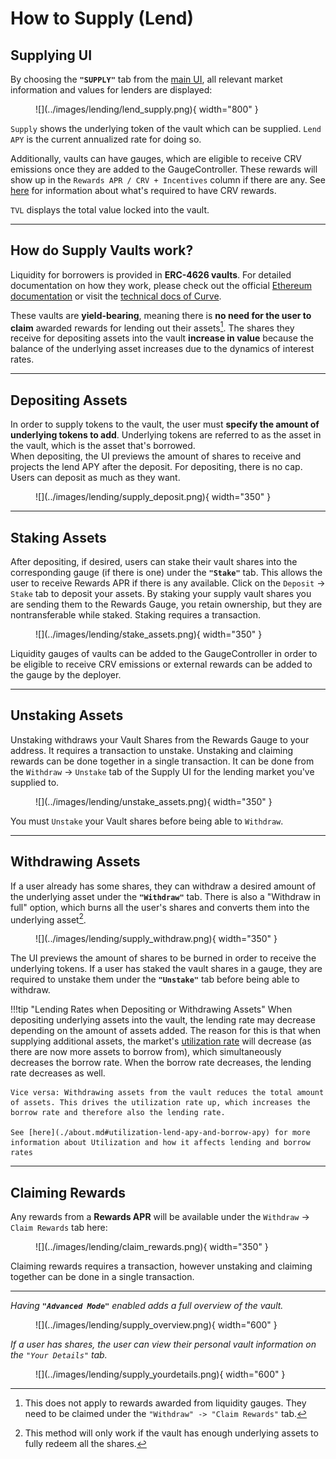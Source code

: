 <h1>How to Supply (Lend)</h1>

## **Supplying UI**

By choosing the **`"SUPPLY"`** tab from the [main UI](https://lend.curve.fi/#/ethereum/markets), all relevant market information and values for lenders are displayed:

<figure markdown="span">
  ![](../images/lending/lend_supply.png){ width="800" }
  <figcaption></figcaption>
</figure>


`Supply` shows the underlying token of the vault which can be supplied. `Lend APY` is the current annualized rate for doing so.

Additionally, vaults can have gauges, which are eligible to receive CRV emissions once they are added to the GaugeController. These rewards will show up in the `Rewards APR / CRV + Incentives` column if there are any.  See [here](./about.md#rewards-apr) for information about what's required to have CRV rewards.

`TVL` displays the total value locked into the vault.


---


## **How do Supply Vaults work?**

Liquidity for borrowers is provided in **ERC-4626 vaults**. For detailed documentation on how they work, please check out the official [Ethereum documentation](https://ethereum.org/de/developers/docs/standards/tokens/erc-4626/) or visit the [technical docs of Curve](https://docs.curve.fi/lending/contracts/vault/).

These vaults are **yield-bearing**, meaning there is **no need for the user to claim** awarded rewards for lending out their assets[^1]. The shares they receive for depositing assets into the vault **increase in value** because the balance of the underlying asset increases due to the dynamics of interest rates.

[^1]: This does not apply to rewards awarded from liquidity gauges. They need to be claimed under the `"Withdraw" -> "Claim Rewards"` tab.

---

## **Depositing Assets**

In order to supply tokens to the vault, the user must **specify the amount of underlying tokens to add**. Underlying tokens are referred to as the asset in the vault, which is the asset that's borrowed.  
When depositing, the UI previews the amount of shares to receive and projects the lend APY after the deposit. For depositing, there is no cap. Users can deposit as much as they want.

<figure markdown="span">
  ![](../images/lending/supply_deposit.png){ width="350" }
  <figcaption></figcaption>
</figure>

---

## **Staking Assets**

After depositing, if desired, users can stake their vault shares into the corresponding gauge (if there is one) under the **`"Stake"`** tab.  This allows the user to receive Rewards APR if there is any available.  Click on the `Deposit` -> `Stake` tab to deposit your assets.  By staking your supply vault shares you are sending them to the Rewards Gauge, you retain ownership, but they are nontransferable while staked.  Staking requires a transaction.

<figure markdown="span">
  ![](../images/lending/stake_assets.png){ width="350" }
  <figcaption></figcaption>
</figure>

Liquidity gauges of vaults can be added to the GaugeController in order to be eligible to receive CRV emissions or external rewards can be added to the gauge by the deployer.

---

## **Unstaking Assets**

Unstaking withdraws your Vault Shares from the Rewards Gauge to your address.  It requires a transaction to unstake.  Unstaking and claiming rewards can be done together in a single transaction.  It can be done from the `Withdraw` -> `Unstake` tab of the Supply UI for the lending market you've supplied to.

<figure markdown="span">
  ![](../images/lending/unstake_assets.png){ width="350" }
  <figcaption></figcaption>
</figure>

You must `Unstake` your Vault shares before being able to `Withdraw`.

---

## **Withdrawing Assets**

If a user already has some shares, they can withdraw a desired amount of the underlying asset under the **`"Withdraw"`** tab. There is also a "Withdraw in full" option, which burns all the user's shares and converts them into the underlying asset[^2]. 

<figure markdown="span">
  ![](../images/lending/supply_withdraw.png){ width="350" }
  <figcaption></figcaption>
</figure>

The UI previews the amount of shares to be burned in order to receive the underlying tokens. If a user has staked the vault shares in a gauge, they are required to unstake them under the **`"Unstake"`** tab before being able to withdraw.

[^2]: This method will only work if the vault has enough underlying assets to fully redeem all the shares. 

!!!tip "Lending Rates when Depositing or Withdrawing Assets"
    When depositing underlying assets into the vault, the lending rate may decrease depending on the amount of assets added. The reason for this is that when supplying additional assets, the market's [utilization rate](./understanding-lending.md#utilization-rate) will decrease (as there are now more assets to borrow from), which simultaneously decreases the borrow rate. When the borrow rate decreases, the lending rate decreases as well.

    Vice versa: Withdrawing assets from the vault reduces the total amount of assets. This drives the utilization rate up, which increases the borrow rate and therefore also the lending rate.  
    
    See [here](./about.md#utilization-lend-apy-and-borrow-apy) for more information about Utilization and how it affects lending and borrow rates


---

## **Claiming Rewards**

Any rewards from a **Rewards APR** will be available under the `Withdraw` -> `Claim Rewards` tab here:

<figure markdown="span">
  ![](../images/lending/claim_rewards.png){ width="350" }
  <figcaption></figcaption>
</figure>

Claiming rewards requires a transaction, however unstaking and claiming together can be done in a single transaction.

---

*Having **`"Advanced Mode"`** enabled adds a full overview of the vault.*

<figure markdown="span">
  ![](../images/lending/supply_overview.png){ width="600" }
  <figcaption></figcaption>
</figure>


*If a user has shares, the user can view their personal vault information on the `"Your Details"` tab.*

<figure markdown="span">
  ![](../images/lending/supply_yourdetails.png){ width="600" }
  <figcaption></figcaption>
</figure>
